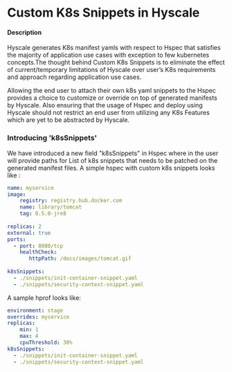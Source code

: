 # Custom K8s Snippets in Hyscale
#### Description

Hyscale generates K8s manifest yamls with respect to Hspec that satisfies the majority of application use cases with exception to few kubernetes concepts.The thought behind Custom K8s Snippets is to eliminate the effect of current/temporary limitations of Hyscale over user’s K8s requirements and approach regarding application use cases.

Allowing the end user to attach their own k8s yaml snippets to the Hspec provides a choice to customize or override on top of generated manifests by Hyscale. Also ensuring that the usage of Hspec and deploy using Hyscale should not restrict an end user from utilizing any K8s Features which are yet to be abstracted by Hyscale.

### Introducing 'k8sSnippets'

We have introduced a new field "k8sSnippets" in Hspec where in the user will provide paths for List of k8s snippets that needs to be patched on the generated manifest files. 
A simple hspec with custom k8s snippets looks like :

```yaml
name: myservice
image:
    registry: registry.hub.docker.com
    name: library/tomcat
    tag: 8.5.0-jre8
    
replicas: 2
external: true
ports:
  - port: 8080/tcp
    healthCheck:
       httpPath: /docs/images/tomcat.gif
       
k8sSnippets:
  - ./snippets/init-container-snippet.yaml
  - ./snippets/security-context-snippet.yaml
```
A sample hprof looks like:

```yaml
environment: stage
overrides: myservice
replicas:
    min: 1
    max: 4
    cpuThreshold: 30%
k8sSnippets:
  - ./snippets/init-container-snippet.yaml
  - ./snippets/security-context-snippet.yaml
```
